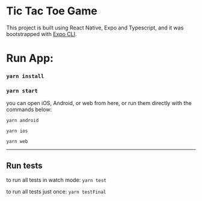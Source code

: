 # Tic Tac Toe Game

This project is built using React Native, Expo and Typescript, and it was bootstrapped with [Expo CLI](https://docs.expo.dev/get-started/create-a-new-app/).

# Run App:

### `yarn install`

### `yarn start`

you can open iOS, Android, or web from here, or run them directly with the commands below:

`yarn android`

`yarn ios`

`yarn web`

---

## Run tests

to run all tests in watch mode: `yarn test`

to run all tests just once: `yarn testFinal`
